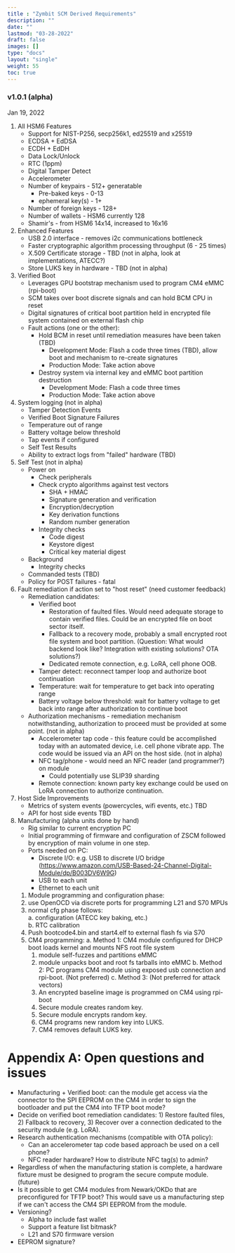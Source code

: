 ```yaml
---
title : "Zymbit SCM Derived Requirements"
description: ""
date: ""
lastmod: "03-28-2022"
draft: false
images: []
type: "docs"
layout: "single"
weight: 55
toc: true
---
```



### v1.0.1 (alpha)
Jan 19, 2022

1. All HSM6 Features
   * Support for NIST-P256, secp256k1, ed25519 and x25519
   * ECDSA + EdDSA
   * ECDH + EdDH
   * Data Lock/Unlock
   * RTC (1ppm)
   * Digital Tamper Detect
   * Accelerometer
   * Number of keypairs - 512+ generatable
      * Pre-baked keys - 0-13
      * ephemeral key(s) - 1+ 
   * Number of foreign keys - 128+
   * Number of wallets - HSM6 currently 128
   * Shamir's - from HSM6 14x14, increased to 16x16
2. Enhanced Features
   * USB 2.0 interface - removes i2c communications bottleneck
   * Faster cryptographic algorithm processing throughput (6 - 25 times)
   * X.509 Certificate storage - TBD (not in alpha, look at implementations, ATECC?)
   * Store LUKS key in hardware - TBD (not in alpha)
3. Verified Boot
   * Leverages GPU bootstrap mechanism used to program CM4 eMMC (rpi-boot)
   * SCM takes over boot discrete signals and can hold BCM CPU in reset
   * Digital signatures of critical boot partition held in encrypted file system contained on external flash chip
   * Fault actions (one or the other):
     * Hold BCM in reset until remediation measures have been taken (TBD)
         * Development Mode: Flash a code three times (TBD), allow boot and mechanism to re-create signatures
         * Production Mode: Take action above
     * Destroy system via internal key and eMMC boot partition destruction
         * Development Mode: Flash a code three times
         * Production Mode: Take action above
4. System logging (not in alpha)
   * Tamper Detection Events
   * Verified Boot Signature Failures
   * Temperature out of range
   * Battery voltage below threshold
   * Tap events if configured
   * Self Test Results
   * Ability to extract logs from "failed" hardware (TBD)
5. Self Test (not in alpha)
   * Power on
     * Check peripherals
     * Check crypto algorithms against test vectors
       * SHA + HMAC
       * Signature generation and verification
       * Encryption/decryption
       * Key derivation functions
       * Random number generation
     * Integrity checks
       * Code digest
       * Keystore digest
       * Critical key material digest
   * Background
     * Integrity checks
   * Commanded tests (TBD)
   * Policy for POST failures - fatal
6. Fault remediation if action set to "host reset" (need customer feedback)
   * Remediation candidates:
     * Verified boot
       * Restoration of faulted files. Would need adequate storage to contain verified files. Could be an encrypted file on boot sector itself.
       * Fallback to a recovery mode, probably a small encrypted root file system and boot partition. (Question: What would backend look like? Integration with existing solutions? OTA solutions?)
       * Dedicated remote connection, e.g. LoRA, cell phone OOB.
     * Tamper detect: reconnect tamper loop and authorize boot continuation
     * Temperature: wait for temperature to get back into operating range
     * Battery voltage below threshold: wait for battery voltage to get back into range after authorization to continue boot
   * Authorization mechanisms - remediation mechanism notwithstanding, authorization to proceed must be provided at some point. (not in alpha)
     * Accelerometer tap code - this feature could be accomplished today with an automated device, i.e. cell phone vibrate app. The code would be issued via an API on the host side. (not in alpha)
     * NFC tag/phone - would need an NFC reader (and programmer?) on module
       * Could potentially use SLIP39 sharding
     * Remote connection: known party key exchange could be used on LoRA connection to authorize continuation.
7. Host Side Improvements
   * Metrics of system events (powercycles, wifi events, etc.)  TBD
   * API for host side events  TBD
8. Manufacturing (alpha units done by hand)
   * Rig similar to current encryption PC
   * Initial programming of firmware and configuration of ZSCM followed by encryption of main volume in one step.
   * Ports needed on PC:
     * Discrete I/O: e.g.  USB to discrete I/O bridge (https://www.amazon.com/USB-Based-24-Channel-Digital-Module/dp/B003DV6W9G)
     * USB to each unit
     * Ethernet to each unit
   1. Module programming and configuration phase:
     1. use OpenOCD via discrete ports for programming L21 and S70 MPUs
     2. normal cfg phase follows:  
       a. configuration (ATECC key baking, etc.)  
       b. RTC calibration
     3. Push bootcode4.bin and start4.elf to external flash fs via S70
   2. CM4 programming:
      a. Method 1: CM4 module configured for DHCP boot loads kernel and mounts NFS root file system  
        1. module self-fuzzes and partitions eMMC  
        2. module unpacks boot and root fs tarballs into eMMC
      b. Method 2: PC programs CM4 module using exposed usb connection and rpi-boot. (Not preferred)
      c. Method 3: (Not preferred for attack vectors)
         1. An encrypted baseline image is programmed on CM4 using rpi-boot
         2. Secure module creates random key.
         3. Secure module encrypts random key.
         4. CM4 programs new random key into LUKS.
         5. CM4 removes default LUKS key.

# Appendix A: Open questions and issues

* Manufacturing + Verified boot: can the module get access via the connector to the SPI EEPROM on the CM4 in order to sign the bootloader and put the CM4 into TFTP boot mode?
* Decide on verified boot remediation candidates: 1) Restore faulted files, 2) Fallback to recovery, 3) Recover over a connection dedicated to the security module (e.g. LoRA).
* Research authentication mechanisms (compatible with OTA policy):
  * Can an accelerometer tap code based approach be used on a cell phone?
  * NFC reader hardware? How to distribute NFC tag(s) to admin?
* Regardless of when the manufacturing station is complete, a hardware fixture must be designed to program the secure compute module. (future)
* Is it possible to get CM4 modules from Newark/OKDo that are preconfigured for TFTP boot? This would save us a manufacturing step if we can't access the CM4 SPI EEPROM from the module.
* Versioning?
   * Alpha to include fast wallet
   * Support a feature list bitmask?
   * L21 and S70 firmware version
* EEPROM signature?

